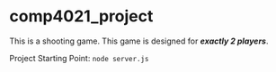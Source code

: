 # comp4021_project

This is a shooting game. This game is designed for ***exactly 2 players***.

Project Starting Point: ```node server.js```
